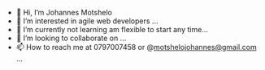 - 👋 Hi, I’m Johannes Motshelo 
- 👀 I’m interested in agile web developers ...
- 🌱 I’m currently not learning am flexible to start any time...
- 💞️ I’m looking to collaborate on ...
- 📫 How to reach me at 0797007458 or @motshelojohannes@gmail.com ...

<!---
Jay15mot/Jay15mot is a ✨ special ✨ repository because its `README.md` (this file) appears on your GitHub profile.
You can click the Preview link to take a look at your changes.
--->
